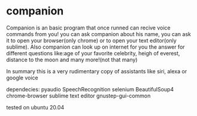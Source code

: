 # companion

Companion is an basic program that once runned can recive voice commands from you!
you can ask companion about his name, you can ask it to open your browser(only chrome) or to open your text editor(only sublime).
Also companion can look up on internet for you the answer for different questions like:age of your favorite celebrity, heigh of everest,
distance to the moon and many more!(not that many)

In summary this is a very rudimentary copy of assistants like siri, alexa or google voice

dependecies:
pyaudio
SpeechRecognition
selenium
BeautifulSoup4
chrome-browser
sublime text editor
gnustep-gui-common

tested on ubuntu 20.04
